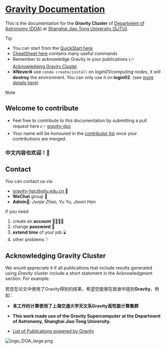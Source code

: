 # [Gravity Documentation](/README.md)
 This is the documentation for the **Gravity Cluster** of [Department of Astronomy (DOA)](http://astro.sjtu.edu.cn/en/) at [Shanghai Jiao Tong University (SJTU)](https://www.sjtu.edu.cn/).

> [!TIP]
> - You can start from the [QuickStart here](/QuickStart)   
> - [CheatSheet here](/QuickStart?id=cheatsheet-📜) contains many useful commands   
> - Remember to acknowledge Gravity in your publications 👉  [Acknowledging Gravity Cluster](/?id=acknowledging-gravity-cluster)   
> - ❌**Never**❌ use `conda create/install` on *login01/computing nodes*, it will **destroy** the environment. You can only use it on **login02**. (see [more details here](/MISC/Issues?id=conda))
>

> [!NOTE]
> ## Welcome to contribute
>
> - Feel free to contribute to this documentation by submitting a pull request here 👉 [gravity-doc](https://github.com/gravity-doc/gravity-doc.github.io)    
> - Your name will be honoured in the [contributor list](https://github.com/gravity-doc/gravity-doc.github.io/graphs/contributors) once your contributions are merged.       
> 
> ### **中文内容也欢迎！🥳**   
>

## Contact

You can contact us via

- [gravity-hpc@sjtu.edu.cn ](mailto:gravity-hpc@sjtu.edu.cn) 📧
- **WeChat** group 💬
- **Admin**🧙‍: *Junjie Zhao, Yu Yu, Jiaxin Han*

if you need

1. create an **account** 🙋‍♂️🙋‍♀️
2. change **password** 🔐
3. **extend time** of your job ⌛
4. other problems ❔

## Acknowledging Gravity Cluster

We would appreciate it if all publications that include results generated using *Gravity* cluster include a short statement in the Acknowledgment section. For example:   

若您在论文中使用了Gravity得到的结果，希望您能够在致谢中提到**Gravity**。例如：   

- **本工作的计算使用了上海交通大学天文系Gravity高性能计算集群**
- **This work made use of the Gravity Supercomputer at the Department of Astronomy, Shanghai Jiao Tong University.**

- [List of Publications powered by Gravity](https://ui.adsabs.harvard.edu/search/q=%3D%20full%3A%22gravity%20supercomputer%22&sort=date%20desc%2C%20bibcode%20desc&p_=0)

![logo_DOA_large.png](./images/logo_DOA_large.png)
